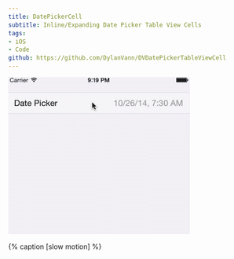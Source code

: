 ```yaml
---
title: DatePickerCell
subtitle: Inline/Expanding Date Picker Table View Cells
tags:
- iOS
- Code
github: https://github.com/DylanVann/DVDatePickerTableViewCell
---
```


![](./dvdatepickertableviewcell.gif)

{% caption [slow motion] %}
